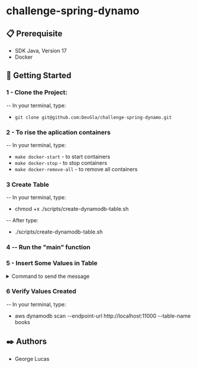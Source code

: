 # challenge-spring-dynamo

## 📋 Prerequisite
- SDK Java, Version 17
- Docker

## 🚀 Getting Started

### 1 - Clone the Project:

-- In your terminal, type:

-   `git clone git@github.com:DevGla/challenge-spring-dynamo.git`

### 2 - To rise the aplication containers

-- In your terminal, type:

-   `make docker-start` - to start containers
-   `make docker-stop` - to stop containers
-   `make docker-remove-all` - to remove all containers

### 3 Create Table

-- In your terminal, type:

- chmod +x ./scripts/create-dynamodb-table.sh

-- After type:

- ./scripts/create-dynamodb-table.sh

### 4 -- Run the "main" function

### 5 - Insert Some Values in Table

<details>
  <summary>
    Command to send the message
  </summary><br>

- `curl --request POST \
  --url http://localhost:8080/posts \
  --header 'Content-Type: application/json' \
  --data '{
  "title": "The Lord of the Rings: The Fellowship of the Ring",
  "authorId": "1",
  "bookId": "1",
  "authorName": "J. R. R. Tolkien"
  }'`

</details>

### 6 Verify Values Created

-- In your terminal, type:

- aws dynamodb scan --endpoint-url http://localhost:11000 --table-name books

## ✒️ Authors

-   George Lucas
